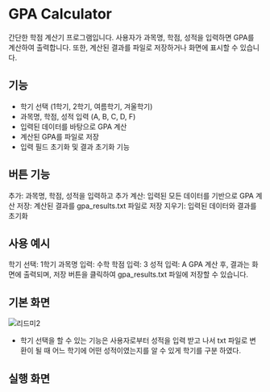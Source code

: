 # GPA Calculator

간단한 학점 계산기 프로그램입니다. 사용자가 과목명, 학점, 성적을 입력하면 GPA를 계산하여 출력합니다. 또한, 계산된 결과를 파일로 저장하거나 화면에 표시할 수 있습니다.

## 기능

- 학기 선택 (1학기, 2학기, 여름학기, 겨울학기)
- 과목명, 학점, 성적 입력 (A, B, C, D, F)
- 입력된 데이터를 바탕으로 GPA 계산
- 계산된 GPA를 파일로 저장
- 입력 필드 초기화 및 결과 초기화 기능
  
 ## 버튼 기능
추가: 과목명, 학점, 성적을 입력하고 추가
계산: 입력된 모든 데이터를 기반으로 GPA 계산
저장: 계산된 결과를 gpa_results.txt 파일로 저장
지우기: 입력된 데이터와 결과를 초기화

## 사용 예시

학기 선택: 1학기
과목명 입력: 수학
학점 입력: 3
성적 입력: A
GPA 계산 후, 결과는 화면에 출력되며, 저장 버튼을 클릭하여 gpa_results.txt 파일에 저장할 수 있습니다.

## 기본 화면
![리드미2](https://github.com/user-attachments/assets/ed10cf19-8ef7-42e3-abbc-77dfc6153889)
 - 학기 선택을 할 수 있는 기능은 사용자로부터 성적을 입력 받고 나서 txt 파일로 변환이 될 때 어느 학기에 어떤 성적이였는지를 알 수 있게 학기를 구분 하였다.
## 실행 화면



